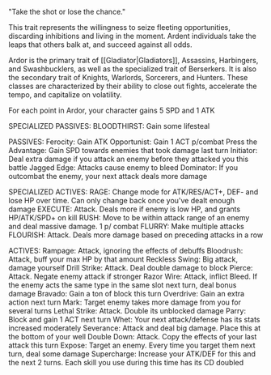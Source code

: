 "Take the shot or lose the chance."

This trait represents the willingness to seize fleeting opportunities, discarding inhibitions and living in the moment. Ardent individuals take the leaps that others balk at, and succeed against all odds.

Ardor is the primary trait of [[Gladiator|Gladiators]], Assassins, Harbingers, and Swashbucklers, as well as the specialized trait of Berserkers. It is also the secondary trait of Knights, Warlords, Sorcerers, and Hunters. These classes are characterized by their ability to close out fights, accelerate the tempo, and capitalize on volatility.

For each point in Ardor, your character gains 5 SPD and 1 ATK

SPECIALIZED PASSIVES:
BLOODTHIRST: Gain some lifesteal

PASSIVES:
Ferocity: Gain ATK
Opportunist: Gain 1 ACT p/combat
Press the Advantage: Gain SPD towards enemies that took damage last turn
Initiator: Deal extra damage if you attack an enemy before they attacked you this battle
Jagged Edge: Attacks cause enemy to bleed
Dominator: If you outcombat the enemy, your next attack deals more damage

SPECIALIZED ACTIVES:
RAGE: Change mode for ATK/RES/ACT+, DEF- and lose HP over time. Can only change back once you've dealt enough damage
EXECUTE: Attack. Deals more if enemy is low HP, and grants HP/ATK/SPD+ on kill
RUSH: Move to be within attack range of an enemy and deal massive damage. 1 p/ combat
FLURRY: Make multiple attacks
FLOURISH: Attack. Deals more damage based on preceding attacks in a row

ACTIVES:
Rampage: Attack, ignoring the effects of debuffs
Bloodrush: Attack, buff your max HP by that amount
Reckless Swing: Big attack, damage yourself
Drill Strike: Attack. Deal double damage to block
Pierce: Attack. Negate enemy attack if stronger
Razor Wire: Attack, inflict Bleed. If the enemy acts the same type in the same slot next turn, deal bonus damage
Bravado: Gain a ton of block this turn
Overdrive: Gain an extra action next turn
Mark: Target enemy takes more damage from you for several turns
Lethal Strike: Attack. Double its unblocked damage
Parry: Block and gain 1 ACT next turn
Whet: Your next attack/defense has its stats increased moderately
Severance: Attack and deal big damage. Place this at the bottom of your well
Double Down: Attack. Copy the effects of your last attack this turn
Expose: Target an enemy. Every time you target them next turn, deal some damage
Supercharge: Increase your ATK/DEF for this and the next 2 turns. Each skill you use during this time has its CD doubled